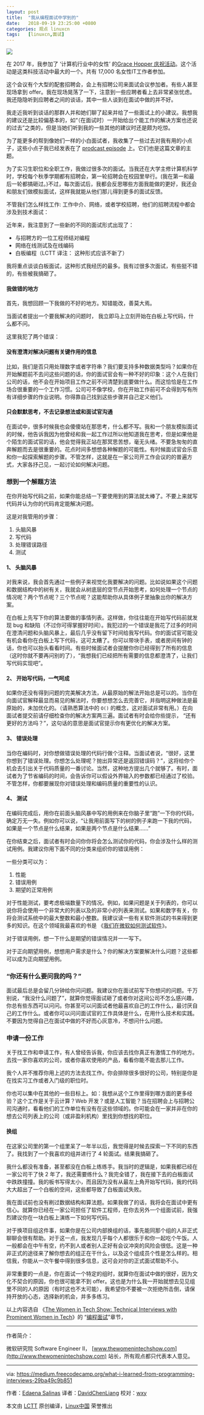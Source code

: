 ```yaml
---
layout: post
title:	"我从编程面试中学到的"
date:	2018-09-19 23:25:00 +0800 
categories:	观点 linuxcn 
tags:	[linuxcn,面试]
---
```



![](/Asserts/Images//attachment/album/201809/19/232639udzlfvfqy6v66fvt.jpeg)


在 2017 年，我参加了 ‘计算机行业中的女性’ 的[Grace Hopper 庆祝活动](https://anitab.org/event/2017-grace-hopper-celebration-women-computing/)。这个活动是这类科技活动中最大的一个。共有 17,000 名女性IT工作者参加。


这个会议有个大型的配套招聘会，会上有招聘公司来面试会议参加者。有些人甚至现场拿到 offer。我在现场晃荡了一下，注意到一些应聘者看上去非常紧张忧虑。我还隐隐听到应聘者之间的谈话，其中一些人谈到在面试中做的并不好。


我走近我听到谈话的那群人并和她们聊了起来并给了一些面试上的小建议。我想我的建议还是比较偏基本的，如“（在面试时）一开始给出个能工作的解决方案也还说的过去”之类的，但是当她们听到我的一些其他的建议时还是颇为吃惊。


为了能更多的帮到像她们一样的小白面试者，我收集了一些过去对我有用的小点子，这些小点子我已经发表在了 [prodcast episode](https://thewomenintechshow.com/2017/12/18/programming-interviews/) 上。它们也是这篇文章的主题。


为了实习生职位和全职工作，我做过很多次的面试。当我还在大学主修计算机科学时，学校每个秋季学期都有招聘会，第一轮招聘会在校园里举行。(我在第一和最后一轮都搞砸过。)不过，每次面试后，我都会反思哪些方面我能做的更好，我还会和朋友们做模拟面试，这样我就能从他们那儿得到更多的面试反馈。


不管我们怎么样找工作: 工作中介、网络，或者学校招聘，他们的招聘流程中都会涉及到技术面试：


近年来，我注意到了一些新的不同的面试形式出现了：


* 与招聘方的一位工程师结对编程
* 网络在线测试及在线编码
* 白板编程（LCTT 译注： 这种形式应该不新了）


我将重点谈谈白板面试，这种形式我经历的最多。我有过很多次面试，有些挺不错的，有些被我搞砸了。


#### 我做错的地方


首先，我想回顾一下我做的不好的地方。知错能改，善莫大焉。


当面试者提出一个要我解决的问题时， 我立即马上立刻开始在白板上写代码，什么都不问。


这里我犯了两个错误：


#### 没有澄清对解决问题有关键作用的信息


比如，我们是否只用处理数字或者字符串？我们要支持多种数据类型吗？如果你在开始解题前不去问这些问题的话，你的面试官会有一种不好的印象：这个人在我们公司的话，他不会在开始项目工作之前不问清楚到底要做什么。而这恰恰是在工作场合很重要的一个工作习惯。公司可不像学校，你在开始工作前可不会得到写有所有详细步骤的作业说明。你得靠自己找到这些步骤并自己定义他们。


#### 只会默默思考，不去记录想法或和面试官沟通


在面试中，很多时候我也会傻傻站在那思考，什么都不写。我和一个朋友模拟面试的时候，他告诉我因为他曾经和我一起工作过所以他知道我在思考，但是如果他是个陌生的面试官的话，他会觉得我正站在那冥思苦想，毫无头绪。不要急匆匆的直奔解题而去是很重要的。花点时间多想想各种解题的可能性。有时候面试官会乐意和你一起探索解题的步骤。不管怎样，这就是在一家公司开工作会议的的普遍方式，大家各抒己见，一起讨论如何解决问题。


### 想到一个解题方法


在你开始写代码之前，如果你能总结一下要使用到的算法就太棒了。不要上来就写代码并认为你的代码肯定能解决问题。


这是对我管用的步骤：


1. 头脑风暴
2. 写代码
3. 处理错误路径
4. 测试


#### 1、 头脑风暴


对我来说，我会首先通过一些例子来视觉化我要解决的问题。比如说如果这个问题和数据结构中的树有关，我就会从树底层的空节点开始思考，如何处理一个节点的情况呢？两个节点呢？三个节点呢？这能帮助你从具体例子里抽象出你的解决方案。


在白板上先写下你的算法要做的事情列表。这样做，你往往能在开始写代码前就发现 bug 和缺陷（不过你可得掌握好时间）。我犯过的一个错误是我花了过多的时间在澄清问题和头脑风暴上，最后几乎没有留下时间给我写代码。你的面试官可能没有机会看你在白板上写下代码，这可太糟了。你可以带块手表，或者房间有钟的话，你也可以抬头看看时间。有些时候面试者会提醒你你已经得到了所有的信息（这时你就不要再问别的了），“我想我们已经把所有需要的信息都澄清了，让我们写代码实现吧”。


#### 2、 开始写代码，一气呵成


如果你还没有得到问题的完美解决方法，从最原始的解法开始总是可以的。当你在向面试官解释最显而易见的解法时，你要想想怎么去完善它，并指明这种做法是最原始的，未加优化的。（请熟悉算法中的 `O()` 的概念，这对面试非常有用。）在向面试者提交前请仔细检查你的解决方案两三遍。面试者有时会给你些提示， “还有更好的方法吗？”，这句话的意思是面试官提示你有更优化的解决方案。


#### 3、 错误处理


当你在编码时，对你想做错误处理的代码行做个注释。当面试者说，“很好，这里你想到了错误处理。你想怎么处理呢？抛出异常还是返回错误码？”，这将给你个机会去引出关于代码质量的一番讨论。当然，这种地方提出几个就够了。有时，面试者为了节省编码的时间，会告诉你可以假设外界输入的参数都已经通过了校验。不管怎样，你都要展现你对错误处理和编码质量的重要性的认识。


#### 4、 测试


在编码完成后，用你在前面头脑风暴中写的用例来在你脑子里“跑”一下你的代码，确定万无一失。例如你可以说，“让我用前面写下的树的例子来跑一下我的代码，如果是一个节点是什么结果，如果是两个节点是什么结果……”


在你结束之后，面试者有时会问你你将会怎么测试你的代码，你会涉及什么样的测试用例。我建议你用下面不同的分类来组织你的错误用例：


一些分类可以为：


1. 性能
2. 错误用例
3. 期望的正常用例


对于性能测试，要考虑极端数量下的情况。例如，如果问题是关于列表的，你可以说你将会使用一个非常大的列表以及的非常小的列表来测试。如果和数字有关，你将会测试系统中的最大整数和最小整数。我建议读一些有关软件测试的书来得到更多的知识。在这个领域我最喜欢的书是 《[我们在微软如何测试软件](https://www.amazon.com/How-We-Test-Software-Microsoft/dp/0735624259)》。


对于错误用例，想一下什么是期望的错误情况并一一写下。


对于正向期望用例，想想用户需求是什么？你的解决方案要解决什么问题？这些都可以成为正向期望用例。


### “你还有什么要问我的吗？”


面试最后总是会留几分钟给你问问题。我建议你在面试前写下你想问的问题。千万别说，“我没什么问题了”，就算你觉得面试砸了或者你对这间公司不怎么感兴趣，你总有些东西可以问问。你甚至可以问面试者他最喜欢自己的工作什么，最讨厌自己的工作什么。或者你可以问问面试官的工作具体是什么，在用什么技术和实践。不要因为觉得自己在面试中做的不好而心灰意冷，不想问什么问题。


### 申请一份工作


关于找工作和申请工作，有人曾经告诉我，你应该去找你真正有激情工作的地方。去找一家你喜欢的公司，或者你喜欢使用的产品，看看你能不能去那儿工作。


我个人并不推荐你用上述的方法去找工作。你会排除很多很好的公司，特别是你是在找实习工作或者入门级的职位时。


你也可以集中在其他的一些目标上。如：我想从这个工作里得到哪方面的更多经验？这个工作是关于云计算？Web 开发？或是人工智能？当在招聘会上与招聘公司沟通时，看看他们的工作单位有没有在这些领域的。你可能会在一家并非在你的想去公司列表上的公司（或非盈利机构）里找到你想找的职位。


#### 换组


在这家公司里的第一个组里呆了一年半以后，我觉得是时候去探索一下不同的东西了。我找到了一个我喜欢的组并进行了 4 轮面试。结果我搞砸了。


我什么都没有准备，甚至都没在白板上练练手。我当时的逻辑是，如果我都已经在一家公司干了快 2 年了，我还需要练什么？我完全错了，我在接下去的白板面试中跌跌撞撞。我的板书写得太小，而且因为没有从最左上角开始写代码，我的代码大大超出了一个白板的空间，这些都导致了白板面试失败。


我在面试前也没有刷过数据结构和算法题。如果我做了的话，我将会在面试中更有信心。就算你已经在一家公司担任了软件工程师，在你去另外一个组面试前，我强烈建议你在一块白板上演练一下如何写代码。


对于换项目组这件事，如果你是在公司内部换组的话，事先能同那个组的人非正式聊聊会很有帮助。对于这一点，我发现几乎每个人都很乐于和你一起吃个午饭。人一般都会在中午有空，约不到人或者别人正好有会议冲突的风险会很低。这是一种非正式的途径来了解你想去的组正在干什么，以及这个组成员个性是怎么样的。相信我，你能从一次午餐中得到很多信息，这可会对你的正式面试帮助不小。


非常重要的一点是，你在面试一个特定的组时，就算你在面试中做的很好，因为文化不契合的原因，你也很可能拿不到 offer。这也是为什么我一开始就想去见见组里不同的人的原因（有时这也不太可能），我希望你不要被一次拒绝所击倒，请保持开放的心态，选择新的机会，并多多练习。


以上内容选自 《[The Women in Tech Show: Technical Interviews with Prominent Women in Tech](https://thewomenintechshow.com/)》的 “[编程面试](https://thewomenintechshow.com/2017/12/18/programming-interviews/)”章节，




---


作者简介：


微软研究院 Software Engineer II， [www.thewomenintechshow.com](http://www.thewomenintechshow.com) 站长，所有观点都只代表本人意见。




---


via: <https://medium.freecodecamp.org/what-i-learned-from-programming-interviews-29ba49c9b851>


作者：[Edaena Salinas](https://medium.freecodecamp.org/@edaenas) 译者：[DavidChenLiang](https://github.com/DavidChenLiang) 校对：[wxy](https://github.com/wxy)


本文由 [LCTT](https://github.com/LCTT/TranslateProject) 原创编译，[Linux中国](https://linux.cn/) 荣誉推出
